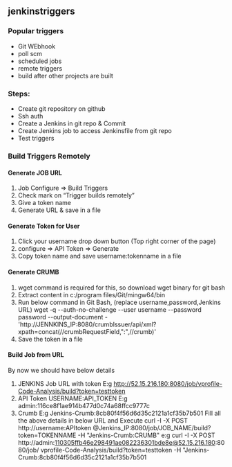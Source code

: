 ## jenkinstriggers


### Popular triggers
  - Git WEbhook
  - poll scm
  - scheduled jobs
  - remote triggers
  - build after other projects are built


### Steps:

  - Create git repository on github
  - Ssh auth
  - Create a Jenkins in git repo & Commit
  - Create Jenkins job to access Jenkinsfile from git repo
  - Test triggers

### Build Triggers Remotely
#### Generate JOB URL
1. Job Configure => Build Triggers 
2. Check mark on “Trigger builds remotely”
3. Give a token name
4. Generate URL & save in a file
#### Generate Token for User
1. Click your username drop down button (Top right corner of the page)
2. configure => API Token => Generate
3. Copy token name and save username:tokenname in a file
#### Generate CRUMB
1. wget command is required for this, so download wget binary for git bash
2. Extract content in c:/program files/Git/mingw64/bin
3. Run below command in Git Bash, (replace username,password,Jenkins URL)
wget -q --auth-no-challenge --user username --password password --output-document - 
'http://JENNKINS_IP:8080/crumbIssuer/api/xml?xpath=concat(//crumbRequestField,":",//crumb)'
4. Save the token in a file
#### Build Job from URL
By now we should have below details
1. JENKINS Job URL with token
E:g http://52.15.216.180:8080/job/vprofile-Code-Analysis/build?token=testtoken
2. API Token
USERNAME:API_TOKEN
E:g admin:116ce8f1ae914b477d0c74a68ffcc9777c
3. Crumb
E:g Jenkins-Crumb:8cb80f4f56d6d35c2121a1cf35b7b501
Fill all the above details in below URL and Execute
curl -I -X POST http://username:APItoken @Jenkins_IP:8080/job/JOB_NAME/build?token=TOKENNAME 
-H "Jenkins-Crumb:CRUMB"
e:g curl -I -X POST http://admin:110305ffb46e298491ae082236301bde8e@52.15.216.180:8080/job/
vprofile-Code-Analysis/build?token=testtoken -H "Jenkins-Crumb:8cb80f4f56d6d35c2121a1cf35b7b501
